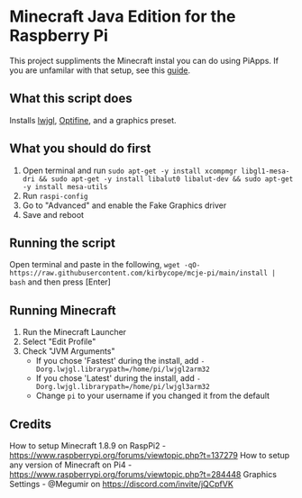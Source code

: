 # Minecraft Java Edition for the Raspberry Pi
This project suppliments the Minecraft instal you can do using PiApps. If you are unfamilar with that setup, see this [guide](https://flynnsforge.com/easily-install-minecraft-java-edition-on-the-raspberry-pi4/).

## What this script does
Installs [lwjgl](https://www.lwjgl.org/), [Optifine](https://www.optifine.net/home), and a graphics preset.

## What you should do first
1. Open terminal and run `sudo apt-get -y install xcompmgr libgl1-mesa-dri && sudo apt-get -y install libalut0 libalut-dev && sudo apt-get -y install mesa-utils`
1. Run `raspi-config`
1. Go to "Advanced" and enable the Fake Graphics driver
1. Save and reboot

## Running the script
Open terminal and paste in the following, `wget -qO- https://raw.githubusercontent.com/kirbycope/mcje-pi/main/install | bash` and then press [Enter]

## Running Minecraft
1. Run the Minecraft Launcher
1. Select "Edit Profile"
1. Check "JVM Arguments" 
   - If you chose 'Fastest' during the install, add `-Dorg.lwjgl.librarypath=/home/pi/lwjgl2arm32`
   - If you chose 'Latest' during the install, add `-Dorg.lwjgl.librarypath=/home/pi/lwjgl3arm32`
   - Change `pi` to your username if you changed it from the default
## Credits
How to setup Minecraft 1.8.9 on RaspPi2 - https://www.raspberrypi.org/forums/viewtopic.php?t=137279
How to setup any version of Minecraft on Pi4 - https://www.raspberrypi.org/forums/viewtopic.php?t=284448
Graphics Settings - @Megumir on https://discord.com/invite/jQCpfVK
